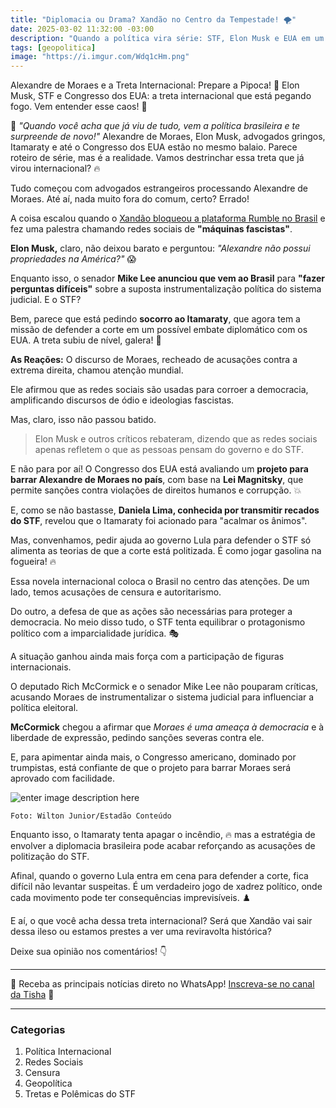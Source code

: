 ```yaml
---
title: "Diplomacia ou Drama? Xandão no Centro da Tempestade! 🌪️"
date: 2025-03-02 11:32:00 -03:00
description: "Quando a política vira série: STF, Elon Musk e EUA em um só enredo. Prepare-se para o drama internacional que ninguém previu! 🔥"
tags: [geopolitica]
image: "https://i.imgur.com/Wdq1cHm.png"
---
```


Alexandre de Moraes e a Treta Internacional: Prepare a Pipoca! 🍿
Elon Musk, STF e Congresso dos EUA: a treta internacional que está pegando fogo. Vem entender esse caos! 🚀


🚨 *"Quando você acha que já viu de tudo, vem a política brasileira e te surpreende de novo!"* Alexandre de Moraes, Elon Musk, advogados gringos, Itamaraty e até o Congresso dos EUA estão no mesmo balaio. Parece roteiro de série, mas é a realidade. Vamos destrinchar essa treta que já virou internacional? 🔥


Tudo começou com advogados estrangeiros processando Alexandre de Moraes. Até aí, nada muito fora do comum, certo? Errado! 

A coisa escalou quando o [Xandão bloqueou a plataforma Rumble no Brasil](./xandao-bloqueia-rede-social-de-novo) e fez uma palestra chamando redes sociais de **"máquinas fascistas"**. 

**Elon Musk,** claro, não deixou barato e perguntou: *"Alexandre não possui propriedades na América?"* 😱

Enquanto isso, o senador **Mike Lee anunciou que vem ao Brasil** para **"fazer perguntas difíceis"** sobre a suposta instrumentalização política do sistema judicial. E o STF? 

Bem, parece que está pedindo **socorro ao Itamaraty**, que agora tem a missão de defender a corte em um possível embate diplomático com os EUA. A treta subiu de nível, galera! 🚀

**As Reações:**
O discurso de Moraes, recheado de acusações contra a extrema direita, chamou atenção mundial. 

Ele afirmou que as redes sociais são usadas para corroer a democracia, amplificando discursos de ódio e ideologias fascistas. 

Mas, claro, isso não passou batido. 

> Elon Musk e outros críticos rebateram, dizendo que as redes sociais apenas refletem o que as pessoas pensam do governo e do STF.

 

E não para por aí! O Congresso dos EUA está avaliando um **projeto para barrar Alexandre de Moraes no país**, com base na **Lei Magnitsky**, que permite sanções contra violações de direitos humanos e corrupção. 💥

E, como se não bastasse, **Daniela Lima, conhecida por transmitir recados do STF**, revelou que o Itamaraty foi acionado para "acalmar os ânimos". 

Mas, convenhamos, pedir ajuda ao governo Lula para defender o STF só alimenta as teorias de que a corte está politizada. É como jogar gasolina na fogueira! 🔥


Essa novela internacional coloca o Brasil no centro das atenções. De um lado, temos acusações de censura e autoritarismo. 

Do outro, a defesa de que as ações são necessárias para proteger a democracia. No meio disso tudo, o STF tenta equilibrar o protagonismo político com a imparcialidade jurídica. 🎭


A situação ganhou ainda mais força com a participação de figuras internacionais. 

O deputado Rich McCormick e o senador Mike Lee não pouparam críticas, acusando Moraes de instrumentalizar o sistema judicial para influenciar a política eleitoral. 

**McCormick** chegou a afirmar que *Moraes é uma ameaça à democracia* e à liberdade de expressão, pedindo sanções severas contra ele. 

E, para apimentar ainda mais, o Congresso americano, dominado por trumpistas, está confiante de que o projeto para barrar Moraes será aprovado com facilidade.

![enter image description here](https://i.imgur.com/Ju2twcl.jpeg)

    Foto: Wilton Junior/Estadão Conteúdo

Enquanto isso, o Itamaraty tenta apagar o incêndio, 🔥 mas a estratégia de envolver a diplomacia brasileira pode acabar reforçando as acusações de politização do STF. 

Afinal, quando o governo Lula entra em cena para defender a corte, fica difícil não levantar suspeitas. É um verdadeiro jogo de xadrez político, onde cada movimento pode ter consequências imprevisíveis. ♟️



E aí, o que você acha dessa treta internacional? 
Será que Xandão vai sair dessa ileso ou estamos prestes a ver uma reviravolta histórica? 

Deixe sua opinião nos comentários! 👇

---

🌟 Receba as principais notícias direto no WhatsApp! [Inscreva-se no canal da Tisha](https://www.whatsapp.com/channel/0029VaiPYBPLo4heVf0U3u2d) 📲

---

###  **Categorias**
 1. Política Internacional
 2. Redes Sociais
 3. Censura
 4. Geopolítica
 5. Tretas e Polêmicas do STF

